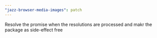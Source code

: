 ```yaml
---
"jazz-browser-media-images": patch
---
```


Resolve the promise when the resolutions are processed and makr the package as side-effect free
